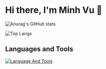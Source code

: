 # Hi there, I'm Minh Vu 👋

![Anurag's GitHub stats](https://github-readme-stats.vercel.app/api?username=Codebutproblem&show_icons=true&theme=merko)

![Top Langs](https://github-readme-stats.vercel.app/api/top-langs/?username=Codebutproblem&layout=compact)

## Languages and Tools

[![Language And Tools](https://skillicons.dev/icons?i=nodejs,react,js,ts,java,python,html,css,tailwind)](https://skillicons.dev)

